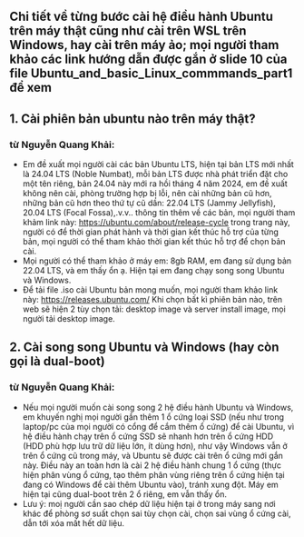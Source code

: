 ## Chi tiết về từng bước cài hệ điều hành Ubuntu trên máy thật cũng như cài trên WSL trên Windows, hay cài trên máy ảo; mọi người tham khảo các link hướng dẫn được gắn ở slide 10 của file Ubuntu_and_basic_Linux_commmands_part1 để xem
## 1. Cài phiên bản ubuntu nào trên máy thật?
### từ Nguyễn Quang Khải: 
- Em đề xuất mọi người cài các bản Ubuntu LTS, hiện tại bản LTS mới nhất là 24.04 LTS (Noble Numbat), mỗi bản LTS được nhà phát triển đặt cho một tên riêng, bản 24.04 này mới ra hồi tháng 4 năm 2024, em đề xuất không nên cài, phòng trường hợp bị lỗi, nên cài những bản cũ hơn, những bản cũ hơn theo thứ tự cũ dần: 22.04 LTS (Jammy Jellyfish), 20.04 LTS (Focal Fossa),.v.v.. thông tin thêm về các bản, mọi người tham khảm link này: https://ubuntu.com/about/release-cycle trong trang này, người có để thời gian phát hành và thời gian kết thúc hỗ trợ của từng bản, mọi người có thể tham khảo thời gian kết thúc hỗ trợ để chọn bản cài.
-  Mọi người có thể tham khảo ở máy em: 8gb RAM, em đang sử dụng bản 22.04 LTS, và em thấy ổn ạ. Hiện tại em đang chạy song song Ubuntu và Windows.
- Để tải file .iso cài Ubuntu bản mong muốn, mọi người tham khảo link này: https://releases.ubuntu.com/ Khi chọn bất kì phiên bản nào, trên web sẽ hiện 2 tùy chọn tải: desktop image và server install image, mọi người tải desktop image.  

## 2. Cài song song Ubuntu và Windows (hay còn gọi là dual-boot)
### từ Nguyễn Quang Khải:
- Nếu mọi người muốn cài song song 2 hệ điều hành Ubuntu và Windows, em khuyến nghị mọi người gắn thêm 1 ổ cứng loại SSD (nếu như trong laptop/pc của mọi người có cổng để cắm thêm ổ cứng) để cài Ubuntu, vì hệ điều hành chạy trên ổ cứng SSD sẽ nhanh hơn trên ổ cứng HDD (HDD phù hợp lưu trữ dữ liệu lớn, ít dùng hơn), như vậy Windows vẫn ở trên ổ cứng cũ trong máy, và Ubuntu sẽ được cài trên ổ cứng mới gắn này. Điều này an toàn hơn là cài 2 hệ điều hành chung 1 ổ cứng (thực hiện phân vùng ổ cứng, tạo thêm phân vùng riêng trên ổ cứng hiện tại đang có Windows để cài thêm Ubuntu vào), tránh xung đột. Máy em hiện tại cũng dual-boot trên 2 ổ riêng, em vẫn thấy ổn.
- Lưu ý: moị người cần sao chép dữ liệu hiện tại ở trong máy sang nơi khác để phòng sơ suất chọn sai tùy chọn cài, chọn sai vùng ổ cứng cài, dẫn tới xóa mất hết dữ liệu.
